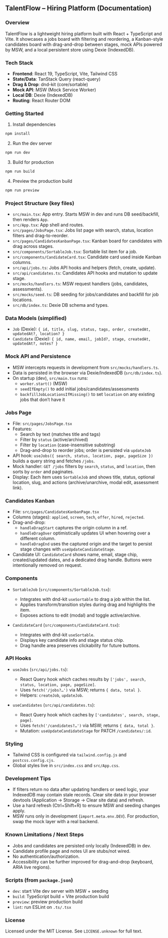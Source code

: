 ## TalentFlow – Hiring Platform (Documentation)

### Overview
TalentFlow is a lightweight hiring platform built with React + TypeScript and Vite. It showcases a jobs board with filtering and reordering, a Kanban-style candidates board with drag-and-drop between stages, mock APIs powered by MSW, and a local persistent store using Dexie (IndexedDB).

### Tech Stack
- **Frontend**: React 19, TypeScript, Vite, Tailwind CSS
- **State/Data**: TanStack Query (react-query)
- **Drag & Drop**: dnd-kit (core/sortable)
- **Mock API**: MSW (Mock Service Worker)
- **Local DB**: Dexie (IndexedDB)
- **Routing**: React Router DOM

### Getting Started
1) Install dependencies
```bash
npm install
```

2) Run the dev server
```bash
npm run dev
```

3) Build for production
```bash
npm run build
```

4) Preview the production build
```bash
npm run preview
```

### Project Structure (key files)
- `src/main.tsx`: App entry. Starts MSW in dev and runs DB seed/backfill, then renders `App`.
- `src/App.tsx`: App shell and routes.
- `src/pages/JobsPage.tsx`: Jobs list page with search, status, location filters and drag-to-reorder.
- `src/pages/CandidatesKanbanPage.tsx`: Kanban board for candidates with drag across stages.
- `src/components/SortableJob.tsx`: Sortable list item for a job.
- `src/components/CandidateCard.tsx`: Candidate card used inside Kanban columns.
- `src/api/jobs.ts`: Jobs API hooks and helpers (fetch, create, update).
- `src/api/candidates.ts`: Candidates API hooks and mutation to update stage.
- `src/mocks/handlers.ts`: MSW request handlers (jobs, candidates, assessments).
- `src/mocks/seed.ts`: DB seeding for jobs/candidates and backfill for job locations.
- `src/db/index.ts`: Dexie DB schema and types.

### Data Models (simplified)
- `Job` (Dexie): `{ id, title, slug, status, tags, order, createdAt, updatedAt?, location? }`
- `Candidate` (Dexie): `{ id, name, email, jobId?, stage, createdAt, updatedAt?, notes? }`

### Mock API and Persistence
- MSW intercepts requests in development from `src/mocks/handlers.ts`.
- Data is persisted in the browser via Dexie/IndexedDB (`src/db/index.ts`).
- On startup (dev), `src/main.tsx` runs:
  - `worker.start()` (MSW)
  - `seedIfEmpty()` to add initial jobs/candidates/assessments
  - `backfillJobLocationsIfMissing()` to set `location` on any existing jobs that don’t have it

### Jobs Page
- File: `src/pages/JobsPage.tsx`
- Features:
  - Search by text (matches title and tags)
  - Filter by `status` (active/archived)
  - Filter by `location` (case-insensitive substring)
  - Drag-and-drop to reorder jobs; order is persisted via `updateJob`
- API hook: `useJobs({ search, status, location, page, pageSize })` builds a query string and fetches `/jobs`.
- Mock handler: `GET /jobs` filters by `search`, `status`, and `location`, then sorts by `order` and paginates.
- Display: Each item uses `SortableJob` and shows title, status, optional location, slug, and actions (archive/unarchive, modal edit, assessment link).

### Candidates Kanban
- File: `src/pages/CandidatesKanbanPage.tsx`
- Columns (stages): `applied`, `screen`, `tech`, `offer`, `hired`, `rejected`.
- Drag-and-drop:
  - `handleDragStart` captures the origin column in a ref.
  - `handleDragOver` optimistically updates UI when hovering over a different column.
  - `handleDragEnd` uses the captured origin and the target to persist stage changes with `useUpdateCandidateStage`.
- Candidate UI: `CandidateCard` shows name, email, stage chip, created/updated dates, and a dedicated drag handle. Buttons were intentionally removed on request.

### Components
- `SortableJob` (`src/components/SortableJob.tsx`):
  - Integrates with dnd-kit `useSortable` to drag a job within the list.
  - Applies transform/transition styles during drag and highlights the item.
  - Exposes actions to edit (modal) and toggle active/archive.

- `CandidateCard` (`src/components/CandidateCard.tsx`):
  - Integrates with dnd-kit `useSortable`.
  - Displays key candidate info and stage status chip.
  - Drag handle area preserves clickability for future buttons.

### API Hooks
- `useJobs` (`src/api/jobs.ts`):
  - React Query hook which caches results by `['jobs', search, status, location, page, pageSize]`.
  - Uses `fetch('/jobs?…')` via MSW; returns `{ data, total }`.
  - Helpers: `createJob`, `updateJob`.

- `useCandidates` (`src/api/candidates.ts`):
  - React Query hook which caches by `['candidates', search, stage, page]`.
  - Uses `fetch('/candidates?…')` via MSW; returns `{ data, total }`.
  - Mutation: `useUpdateCandidateStage` for PATCH `/candidates/:id`.

### Styling
- Tailwind CSS is configured via `tailwind.config.js` and `postcss.config.cjs`.
- Global styles live in `src/index.css` and `src/App.css`.

### Development Tips
- If filters return no data after updating handlers or seed logic, your IndexedDB may contain stale records. Clear site data in your browser devtools (Application → Storage → Clear site data) and refresh.
- Use a hard refresh (Ctrl+Shift+R) to ensure MSW and seeding changes apply.
- MSW runs only in development (`import.meta.env.DEV`). For production, swap the mock layer with a real backend.

### Known Limitations / Next Steps
- Jobs and candidates are persisted only locally (IndexedDB) in dev.
- Candidate profile page and notes UI are stubs/not wired.
- No authentication/authorization.
- Accessibility can be further improved for drag-and-drop (keyboard, ARIA live regions).

### Scripts (from `package.json`)
- `dev`: start Vite dev server with MSW + seeding
- `build`: TypeScript build + Vite production build
- `preview`: preview production build
- `lint`: run ESLint on `.ts/.tsx`

### License
Licensed under the MIT License. See `LICENSE.unknown` for full text.



